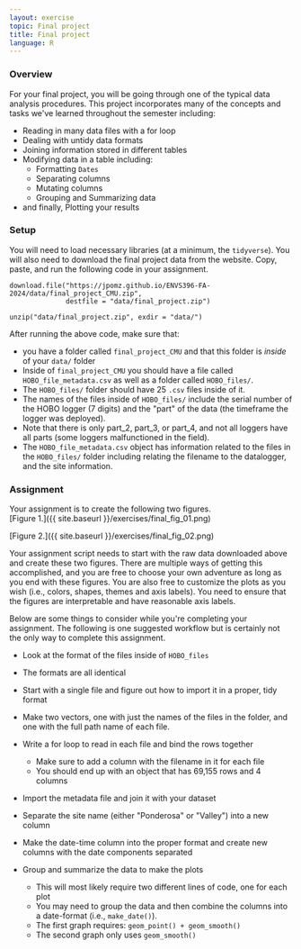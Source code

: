 ```yaml
---
layout: exercise
topic: Final project
title: Final project
language: R
---
```


### Overview  

For your final project, you will be going through one of the typical data analysis procedures. This project incorporates many of the  concepts and tasks we've learned throughout the semester including:  
* Reading in many data files with a for loop  
* Dealing with untidy data formats  
* Joining information stored in different tables  
* Modifying data in a table including:  
  * Formatting `Dates`  
  * Separating columns  
  * Mutating columns  
  * Grouping and Summarizing data  
* and finally, Plotting your results  

### Setup  

You will need to load necessary libraries (at a minimum, the `tidyverse`). You will also need to download the final project data from the website. Copy, paste, and run the following code in your assignment.  

```
download.file("https://jpomz.github.io/ENVS396-FA-2024/data/final_project_CMU.zip",
              destfile = "data/final_project.zip")

unzip("data/final_project.zip", exdir = "data/")

```

After running the above code, make sure that:  
* you have a folder called `final_project_CMU` and that this folder is *inside* of your `data/` folder  
* Inside of `final_project_CMU` you should have a file called `HOBO_file_metadata.csv` as well as a folder called `HOBO_files/`.  
* The `HOBO_files/` folder should have 25 `.csv` files inside of it.  
* The names of the files inside of `HOBO_files/` include the serial number of the HOBO logger (7 digits) and the "part" of the data (the timeframe the logger was deployed).  
* Note that there is only part_2, part_3, or part_4, and not all loggers have all parts (some loggers malfunctioned in the field).  
* The `HOBO_file_metadata.csv` object has information related to the files in the  `HOBO_files/` folder including relating the filename to the datalogger, and the site information.  

### Assignment  

Your assignment is to create the following two figures.  
[Figure 1.]({{ site.baseurl }}/exercises/final_fig_01.png)

[Figure 2.]({{ site.baseurl }}/exercises/final_fig_02.png) 

Your assignment script needs to start with the raw data downloaded above and create these two figures. There are multiple ways of getting this accomplished, and you are free to choose your own adventure as long as you end with these figures. You are also free to customize the plots as you wish (i.e., colors, shapes, themes and axis labels). You need to ensure that the figures are interpretable and have reasonable axis labels.  

Below are some things to consider while you're completing your assignment. The following is one suggested workflow but is certainly not the only way to complete this assignment.    
* Look at the format of the files inside of `HOBO_files`  
* The formats are all identical  
* Start with a single file and figure out how to import it in a proper, tidy format  
* Make two vectors, one with just the names of the files in the folder, and one with the full path name of each file.  
* Write a for loop to read in each file and bind the rows together  
  * Make sure to add a column with the filename in it for each file  
  * You should end up with an object that has 69,155 rows and 4 columns  
  
* Import the metadata file and join it with your dataset  
* Separate the site name (either "Ponderosa" or "Valley") into a new column  
* Make the date-time column into the proper format and create new columns with the date components separated  
* Group and summarize the data to make the plots    
  * This will most likely require two different lines of code, one for each plot  
  * You may need to group the data and then combine the columns into a date-format (i.e., `make_date()`).  
  * The first graph requires: `geom_point() + geom_smooth()`  
  * The second graph only uses `geom_smooth()`  
